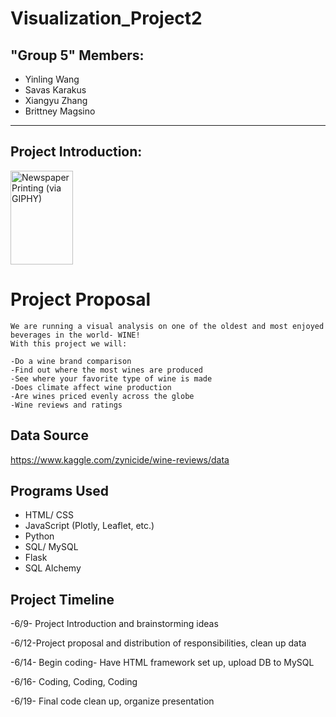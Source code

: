# Visualization_Project2

## "Group 5" Members:
- Yinling Wang
- Savas Karakus
- Xiangyu Zhang
- Brittney Magsino

- - -

## Project Introduction: 
<img src="http://www.standardmarket.com/wp-content/uploads/2015/08/wine-bottles.jpg" alt="Newspaper Printing (via GIPHY)"  style="width:100px;height:150px;"/>

# Project Proposal
	We are running a visual analysis on one of the oldest and most enjoyed beverages in the world- WINE!
	With this project we will:

	-Do a wine brand comparison
	-Find out where the most wines are produced
	-See where your favorite type of wine is made
	-Does climate affect wine production
	-Are wines priced evenly across the globe
	-Wine reviews and ratings
	
## Data Source
https://www.kaggle.com/zynicide/wine-reviews/data

## Programs Used
- HTML/ CSS
- JavaScript (Plotly, Leaflet, etc.)
- Python
- SQL/ MySQL
- Flask
- SQL Alchemy 


## Project Timeline
-6/9- Project Introduction and brainstorming ideas

-6/12-Project proposal and distribution of responsibilities, clean up data

-6/14- Begin coding- Have HTML framework set up, upload DB to MySQL

-6/16- Coding, Coding, Coding

-6/19- Final code clean up, organize presentation